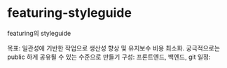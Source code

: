 # featuring-styleguide
featuring의 styleguide

목표: 일관성에 기반한 작업으로 생산성 향상 및 유지보수 비용 최소화. 궁극적으로는 public 하게 공유될 수 있는 수준으로 만들기
구성: 프론트엔드, 백엔드, git
일정: 

